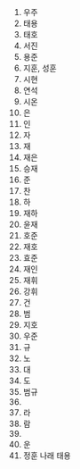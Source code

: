 1. 우주
2. 태용
2. 태호
3. 서진
4. 용준
5. 지훈, 성훈
6. 시현
7. 연석
8. 시온
9. 은
10. 인
11. 자
12. 재
13. 재은
14. 승재
15. 준
16. 찬
17. 하
18. 재하
19. 윤재
20. 호준
21. 재호
22. 효준
23. 재인
24. 재휘
25. 강휘
26. 건
27. 범
28. 지호
29. 우준
30. 규
31. 노
32. 대
33. 도
34. 범규
35. 
36. 라
37. 람
38. 
39. 운
40. 정훈 나래 태용
